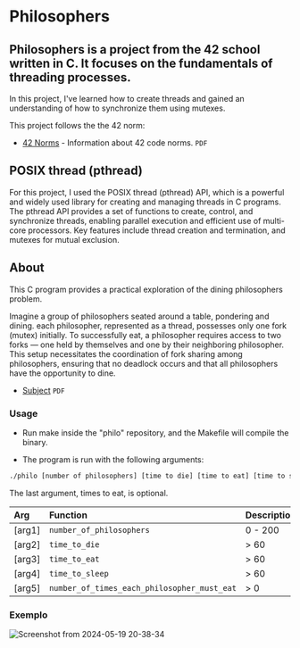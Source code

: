 # Philosophers

## Philosophers is a project from the 42 school written in C. It focuses on the fundamentals of threading processes.

In this project, I've learned how to create threads and gained an understanding of how to synchronize them using mutexes.

This project follows the the 42 norm:
* [42 Norms](https://github.com/42School/norminette/blob/master/pdf/en.norm.pdf) - Information about 42 code norms. `PDF`



##  POSIX thread (pthread)

For this project, I used the POSIX thread (pthread) API, which is a powerful and widely used library for creating and managing threads in C programs. The pthread API provides a set of functions to create, control, and synchronize threads, enabling parallel execution and efficient use of multi-core processors. Key features include thread creation and termination, and mutexes for mutual exclusion.

## About

This C program provides a practical exploration of the dining philosophers problem. 

Imagine a group of philosophers seated around a table, pondering and dining. each philosopher, represented as a thread, possesses only one fork (mutex) initially. To successfully eat, a philosopher requires access to two forks — one held by themselves and one by their neighboring philosopher. This setup necessitates the coordination of fork sharing among philosophers, ensuring that no deadlock occurs and that all philosophers have the opportunity to dine.
- [Subject](https://github.com/jotavare/philosophers/blob/master/subject/en_subject_philosophers.pdf) `PDF`

### Usage

 - Run make inside the "philo" repository, and the Makefile will compile the binary.

- The program is run with the following arguments:

```bash
./philo [number of philosophers] [time to die] [time to eat] [time to sleep] [times to eat]
```
The last argument, times to eat, is optional.

| Arg | Function | Description |
| :- | :- | :- |
| [arg1] | `number_of_philosophers`                   | 0 - 200|
| [arg2] | `time_to_die`                               | > 60  |
| [arg3] | `time_to_eat`                               | > 60  |
| [arg4] | `time_to_sleep`                             | > 60|
| [arg5] | `number_of_times_each_philosopher_must_eat` | > 0|

### Exemplo
![Screenshot from 2024-05-19 20-38-34](https://github.com/Jburlama/Philosophers/assets/132925534/3480d95f-2f05-43bb-90a7-73ca074f873a)


